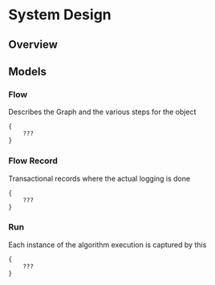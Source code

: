 # System Design

## Overview

## Models

### Flow

Describes the Graph and the various steps for the object

```
{
    ???
}
```

### Flow Record

Transactional records where the actual logging is done

```
{
    ???
}
```

### Run

Each instance of the algorithm execution is captured by this

```
{
    ???
}
```
